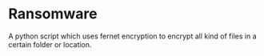 # Ransomware
A python script which uses fernet encryption to encrypt all kind of files in a certain folder or location.
